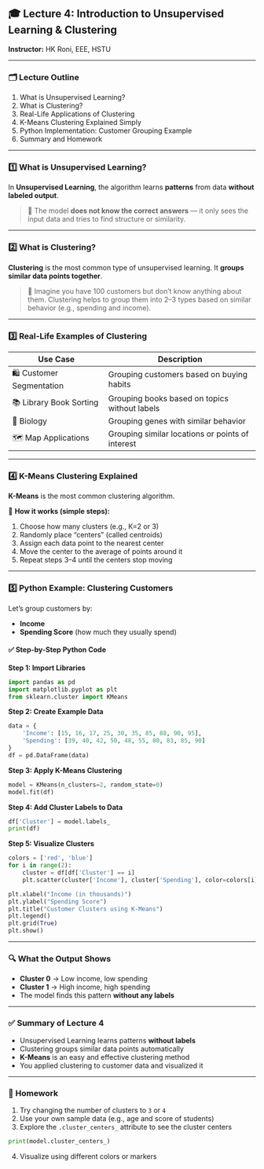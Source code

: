 ## 🎓 **Lecture 4: Introduction to Unsupervised Learning & Clustering**

**Instructor:** HK Roni, EEE, HSTU

---

### 🗂️ **Lecture Outline**

1. What is Unsupervised Learning?
2. What is Clustering?
3. Real-Life Applications of Clustering
4. K-Means Clustering Explained Simply
5. Python Implementation: Customer Grouping Example
6. Summary and Homework

---

### 1️⃣ **What is Unsupervised Learning?**

In **Unsupervised Learning**, the algorithm learns **patterns** from data **without labeled output**.

> 📌 The model **does not know the correct answers** — it only sees the input data and tries to find structure or similarity.

---

### 2️⃣ **What is Clustering?**

**Clustering** is the most common type of unsupervised learning.
It **groups similar data points together**.

> 🧠 Imagine you have 100 customers but don’t know anything about them. Clustering helps to group them into 2–3 types based on similar behavior (e.g., spending and income).

---

### 3️⃣ **Real-Life Examples of Clustering**

| Use Case                  | Description                                      |
| ------------------------- | ------------------------------------------------ |
| 🛍️ Customer Segmentation | Grouping customers based on buying habits        |
| 📚 Library Book Sorting   | Grouping books based on topics without labels    |
| 🧬 Biology                | Grouping genes with similar behavior             |
| 🗺️ Map Applications      | Grouping similar locations or points of interest |

---

### 4️⃣ **K-Means Clustering Explained**

**K-Means** is the most common clustering algorithm.

🧠 **How it works (simple steps):**

1. Choose how many clusters (e.g., K=2 or 3)
2. Randomly place “centers” (called centroids)
3. Assign each data point to the nearest center
4. Move the center to the average of points around it
5. Repeat steps 3–4 until the centers stop moving

---

### 5️⃣ **Python Example: Clustering Customers**

Let’s group customers by:

* **Income**
* **Spending Score** (how much they usually spend)

#### ✅ Step-by-Step Python Code

**Step 1: Import Libraries**

```python
import pandas as pd
import matplotlib.pyplot as plt
from sklearn.cluster import KMeans
```

**Step 2: Create Example Data**

```python
data = {
    'Income': [15, 16, 17, 25, 30, 35, 85, 88, 90, 95],
    'Spending': [39, 40, 42, 50, 48, 55, 80, 83, 85, 90]
}
df = pd.DataFrame(data)
```

**Step 3: Apply K-Means Clustering**

```python
model = KMeans(n_clusters=2, random_state=0)
model.fit(df)
```

**Step 4: Add Cluster Labels to Data**

```python
df['Cluster'] = model.labels_
print(df)
```

**Step 5: Visualize Clusters**

```python
colors = ['red', 'blue']
for i in range(2):
    cluster = df[df['Cluster'] == i]
    plt.scatter(cluster['Income'], cluster['Spending'], color=colors[i], label=f'Cluster {i}')

plt.xlabel("Income (in thousands)")
plt.ylabel("Spending Score")
plt.title("Customer Clusters using K-Means")
plt.legend()
plt.grid(True)
plt.show()
```

---

### 🔍 What the Output Shows

* **Cluster 0** → Low income, low spending
* **Cluster 1** → High income, high spending
* The model finds this pattern **without any labels**

---

### ✅ **Summary of Lecture 4**

* Unsupervised Learning learns patterns **without labels**
* Clustering groups similar data points automatically
* **K-Means** is an easy and effective clustering method
* You applied clustering to customer data and visualized it

---

### 🧠 Homework

1. Try changing the number of clusters to `3` or `4`
2. Use your own sample data (e.g., age and score of students)
3. Explore the `.cluster_centers_` attribute to see the cluster centers

```python
print(model.cluster_centers_)
```

4. Visualize using different colors or markers

